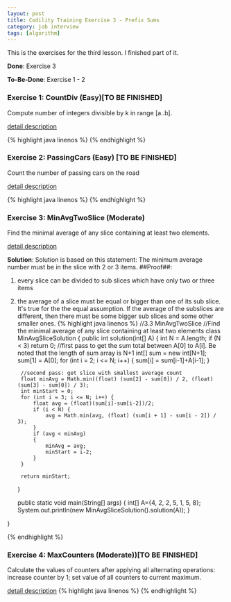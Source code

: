 ```yaml
---
layout: post
title: Codility Training Exercise 3 - Prefix Sums
category: job interview
tags: [algorithm]
---
```

This is the exercises for the third lesson. I finished part of it.

**Done**: Exercise 3

**To-Be-Done**: Exercise 1 - 2

### Exercise 1: CountDiv (Easy)[TO BE FINISHED] 

Compute number of integers divisible by k in range [a..b]. 

[detail description](https://codility.com/demo/take-sample-test/count_div/)

{%  highlight java linenos  %}
{% endhighlight %}

### Exercise 2: PassingCars (Easy) [TO BE FINISHED]
Count the number of passing cars on the road

[detail description](https://codility.com/demo/take-sample-test/passing_cars/)

{%  highlight java linenos  %}
{% endhighlight %}


### Exercise 3: MinAvgTwoSlice (Moderate)
Find the minimal average of any slice containing at least two elements. 

[detail description](https://codility.com/demo/take-sample-test/min_avg_two_slice/)

**Solution**:
Solution is based on this statement: The minimum average number must be in the slice with 2 or 3 items. 
##Proof##:
1. every slice can be divided to sub slices which have only two or three items
2. the average of a slice must be equal or bigger than one of its sub slice. It's true for the the equal assumption. If the average of the subslices are different, then there must be some bigger sub slices and some other smaller ones. 
{% highlight java linenos %}
//3.3 MinAvgTwoSlice 
//Find the minimal average of any slice containing at least two elements
class MinAvgSliceSolution {
    public int solution(int[] A) {
        int N = A.length;
        if (N < 3)
			return 0;
        //first pass to get the sum total between A[0] to A[i]. Be noted that the length of sum array is N+1
        int[] sum = new int[N+1];
        sum[1] = A[0];
        for (int i = 2; i <= N; i++) {
            sum[i] = sum[i-1]+A[i-1];
        }

		//second pass: get slice with smallest average count
        float minAvg = Math.min((float) (sum[2] - sum[0]) / 2, (float) (sum[3] - sum[0]) / 3);
        int minStart = 0;
        for (int i = 3; i <= N; i++) {
            float avg = (float)(sum[i]-sum[i-2])/2;
            if (i < N) {
                avg = Math.min(avg, (float) (sum[i + 1] - sum[i - 2]) / 3);
            }
            if (avg < minAvg)
            {
                minAvg = avg;
                minStart = i-2;
            }
        }

        return minStart;
    }

    public static void main(String[] args) {
		int[] A={4, 2, 2, 5, 1, 5, 8};
		System.out.println(new MinAvgSliceSolution().solution(A));
    }
    
}

{% endhighlight  %}

### Exercise 4: MaxCounters  (Moderate))[TO BE FINISHED]
Calculate the values of counters after applying all alternating operations: increase counter by 1; set value of all counters to current maximum. 

[detail description](https://codility.com/demo/take-sample-test/max_counters/)
{%  highlight java linenos  %}
{% endhighlight %}
